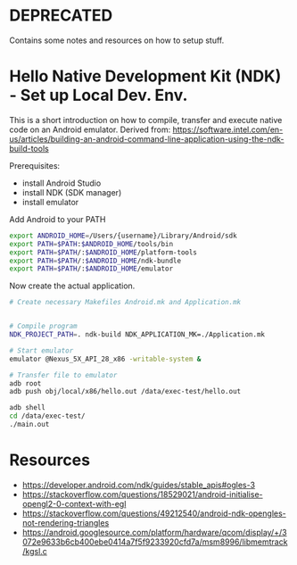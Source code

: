 # DEPRECATED 

Contains some notes and resources on how to setup stuff.

# Hello Native Development Kit (NDK) - Set up Local Dev. Env.
This is a short introduction on how to compile, transfer and execute native code on an Android emulator. 
Derived from: https://software.intel.com/en-us/articles/building-an-android-command-line-application-using-the-ndk-build-tools

Prerequisites: 
- install Android Studio
- install NDK (SDK manager)
- install emulator

Add Android to your PATH
```bash
export ANDROID_HOME=/Users/{username}/Library/Android/sdk
export PATH=$PATH:$ANDROID_HOME/tools/bin
export PATH=$PATH/:$ANDROID_HOME/platform-tools
export PATH=$PATH/:$ANDROID_HOME/ndk-bundle
export PATH=$PATH/:$ANDROID_HOME/emulator
```

Now create the actual application.
```bash
# Create necessary Makefiles Android.mk and Application.mk


# Compile program
NDK_PROJECT_PATH=. ndk-build NDK_APPLICATION_MK=./Application.mk

# Start emulator
emulator @Nexus_5X_API_28_x86 -writable-system & 

# Transfer file to emulator
adb root
adb push obj/local/x86/hello.out /data/exec-test/hello.out

adb shell
cd /data/exec-test/
./main.out
```

# Resources 

- https://developer.android.com/ndk/guides/stable_apis#ogles-3
- https://stackoverflow.com/questions/18529021/android-initialise-opengl2-0-context-with-egl
- https://stackoverflow.com/questions/49212540/android-ndk-opengles-not-rendering-triangles
- https://android.googlesource.com/platform/hardware/qcom/display/+/3072e9633b6cb400ebe0414a7f5f9233920cfd7a/msm8996/libmemtrack/kgsl.c